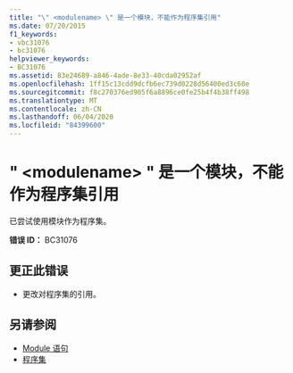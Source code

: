 ```yaml
---
title: "\" <modulename> \" 是一个模块，不能作为程序集引用"
ms.date: 07/20/2015
f1_keywords:
- vbc31076
- bc31076
helpviewer_keywords:
- BC31076
ms.assetid: 83e24689-a846-4ade-8e33-40cda02952af
ms.openlocfilehash: 1ff15c13cdd9dcfb6ec739d0228d56400ed3c60e
ms.sourcegitcommit: f8c270376ed905f6a8896ce0fe25b4f4b38ff498
ms.translationtype: MT
ms.contentlocale: zh-CN
ms.lasthandoff: 06/04/2020
ms.locfileid: "84399600"
---
```

# <a name="modulename-is-a-module-and-cannot-be-referenced-as-an-assembly"></a>" \<modulename> " 是一个模块，不能作为程序集引用
已尝试使用模块作为程序集。  
  
 **错误 ID：** BC31076  
  
## <a name="to-correct-this-error"></a>更正此错误  
  
- 更改对程序集的引用。  
  
## <a name="see-also"></a>另请参阅

- [Module 语句](../language-reference/statements/module-statement.md)
- [程序集](../language-reference/modifiers/assembly.md)
